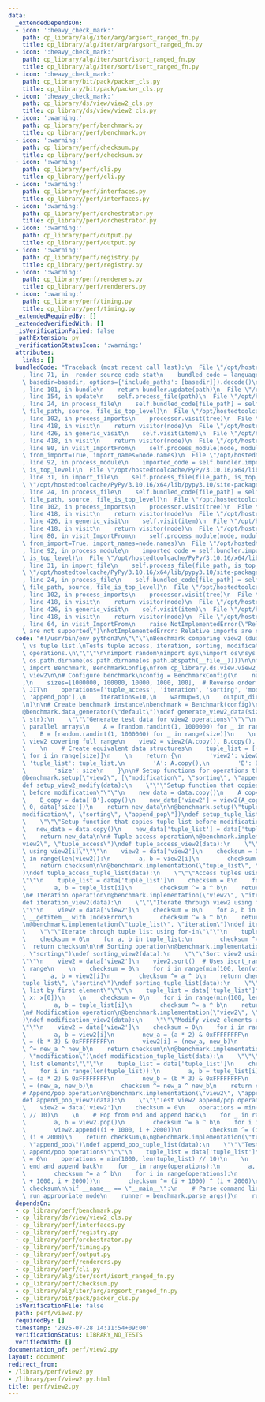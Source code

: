 ```yaml
---
data:
  _extendedDependsOn:
  - icon: ':heavy_check_mark:'
    path: cp_library/alg/iter/arg/argsort_ranged_fn.py
    title: cp_library/alg/iter/arg/argsort_ranged_fn.py
  - icon: ':heavy_check_mark:'
    path: cp_library/alg/iter/sort/isort_ranged_fn.py
    title: cp_library/alg/iter/sort/isort_ranged_fn.py
  - icon: ':heavy_check_mark:'
    path: cp_library/bit/pack/packer_cls.py
    title: cp_library/bit/pack/packer_cls.py
  - icon: ':heavy_check_mark:'
    path: cp_library/ds/view/view2_cls.py
    title: cp_library/ds/view/view2_cls.py
  - icon: ':warning:'
    path: cp_library/perf/benchmark.py
    title: cp_library/perf/benchmark.py
  - icon: ':warning:'
    path: cp_library/perf/checksum.py
    title: cp_library/perf/checksum.py
  - icon: ':warning:'
    path: cp_library/perf/cli.py
    title: cp_library/perf/cli.py
  - icon: ':warning:'
    path: cp_library/perf/interfaces.py
    title: cp_library/perf/interfaces.py
  - icon: ':warning:'
    path: cp_library/perf/orchestrator.py
    title: cp_library/perf/orchestrator.py
  - icon: ':warning:'
    path: cp_library/perf/output.py
    title: cp_library/perf/output.py
  - icon: ':warning:'
    path: cp_library/perf/registry.py
    title: cp_library/perf/registry.py
  - icon: ':warning:'
    path: cp_library/perf/renderers.py
    title: cp_library/perf/renderers.py
  - icon: ':warning:'
    path: cp_library/perf/timing.py
    title: cp_library/perf/timing.py
  _extendedRequiredBy: []
  _extendedVerifiedWith: []
  _isVerificationFailed: false
  _pathExtension: py
  _verificationStatusIcon: ':warning:'
  attributes:
    links: []
  bundledCode: "Traceback (most recent call last):\n  File \"/opt/hostedtoolcache/PyPy/3.10.16/x64/lib/pypy3.10/site-packages/onlinejudge_verify/documentation/build.py\"\
    , line 71, in _render_source_code_stat\n    bundled_code = language.bundle(stat.path,\
    \ basedir=basedir, options={'include_paths': [basedir]}).decode()\n  File \"/opt/hostedtoolcache/PyPy/3.10.16/x64/lib/pypy3.10/site-packages/onlinejudge_verify/languages/python.py\"\
    , line 101, in bundle\n    return bundler.update(path)\n  File \"/opt/hostedtoolcache/PyPy/3.10.16/x64/lib/pypy3.10/site-packages/onlinejudge_verify/languages/python_bundle.py\"\
    , line 154, in update\n    self.process_file(path)\n  File \"/opt/hostedtoolcache/PyPy/3.10.16/x64/lib/pypy3.10/site-packages/onlinejudge_verify/languages/python_bundle.py\"\
    , line 24, in process_file\n    self.bundled_code[file_path] = self.process_imports(tree,\
    \ file_path, source, file_is_top_level)\n  File \"/opt/hostedtoolcache/PyPy/3.10.16/x64/lib/pypy3.10/site-packages/onlinejudge_verify/languages/python_bundle.py\"\
    , line 102, in process_imports\n    processor.visit(tree)\n  File \"/opt/hostedtoolcache/PyPy/3.10.16/x64/lib/pypy3.10/ast.py\"\
    , line 418, in visit\n    return visitor(node)\n  File \"/opt/hostedtoolcache/PyPy/3.10.16/x64/lib/pypy3.10/ast.py\"\
    , line 426, in generic_visit\n    self.visit(item)\n  File \"/opt/hostedtoolcache/PyPy/3.10.16/x64/lib/pypy3.10/ast.py\"\
    , line 418, in visit\n    return visitor(node)\n  File \"/opt/hostedtoolcache/PyPy/3.10.16/x64/lib/pypy3.10/site-packages/onlinejudge_verify/languages/python_bundle.py\"\
    , line 80, in visit_ImportFrom\n    self.process_module(node, module_path, file_is_top_level,\
    \ from_import=True, import_names=node.names)\n  File \"/opt/hostedtoolcache/PyPy/3.10.16/x64/lib/pypy3.10/site-packages/onlinejudge_verify/languages/python_bundle.py\"\
    , line 92, in process_module\n    imported_code = self.bundler.import_file(module_path,\
    \ is_top_level)\n  File \"/opt/hostedtoolcache/PyPy/3.10.16/x64/lib/pypy3.10/site-packages/onlinejudge_verify/languages/python_bundle.py\"\
    , line 31, in import_file\n    self.process_file(file_path, is_top_level)\n  File\
    \ \"/opt/hostedtoolcache/PyPy/3.10.16/x64/lib/pypy3.10/site-packages/onlinejudge_verify/languages/python_bundle.py\"\
    , line 24, in process_file\n    self.bundled_code[file_path] = self.process_imports(tree,\
    \ file_path, source, file_is_top_level)\n  File \"/opt/hostedtoolcache/PyPy/3.10.16/x64/lib/pypy3.10/site-packages/onlinejudge_verify/languages/python_bundle.py\"\
    , line 102, in process_imports\n    processor.visit(tree)\n  File \"/opt/hostedtoolcache/PyPy/3.10.16/x64/lib/pypy3.10/ast.py\"\
    , line 418, in visit\n    return visitor(node)\n  File \"/opt/hostedtoolcache/PyPy/3.10.16/x64/lib/pypy3.10/ast.py\"\
    , line 426, in generic_visit\n    self.visit(item)\n  File \"/opt/hostedtoolcache/PyPy/3.10.16/x64/lib/pypy3.10/ast.py\"\
    , line 418, in visit\n    return visitor(node)\n  File \"/opt/hostedtoolcache/PyPy/3.10.16/x64/lib/pypy3.10/site-packages/onlinejudge_verify/languages/python_bundle.py\"\
    , line 80, in visit_ImportFrom\n    self.process_module(node, module_path, file_is_top_level,\
    \ from_import=True, import_names=node.names)\n  File \"/opt/hostedtoolcache/PyPy/3.10.16/x64/lib/pypy3.10/site-packages/onlinejudge_verify/languages/python_bundle.py\"\
    , line 92, in process_module\n    imported_code = self.bundler.import_file(module_path,\
    \ is_top_level)\n  File \"/opt/hostedtoolcache/PyPy/3.10.16/x64/lib/pypy3.10/site-packages/onlinejudge_verify/languages/python_bundle.py\"\
    , line 31, in import_file\n    self.process_file(file_path, is_top_level)\n  File\
    \ \"/opt/hostedtoolcache/PyPy/3.10.16/x64/lib/pypy3.10/site-packages/onlinejudge_verify/languages/python_bundle.py\"\
    , line 24, in process_file\n    self.bundled_code[file_path] = self.process_imports(tree,\
    \ file_path, source, file_is_top_level)\n  File \"/opt/hostedtoolcache/PyPy/3.10.16/x64/lib/pypy3.10/site-packages/onlinejudge_verify/languages/python_bundle.py\"\
    , line 102, in process_imports\n    processor.visit(tree)\n  File \"/opt/hostedtoolcache/PyPy/3.10.16/x64/lib/pypy3.10/ast.py\"\
    , line 418, in visit\n    return visitor(node)\n  File \"/opt/hostedtoolcache/PyPy/3.10.16/x64/lib/pypy3.10/ast.py\"\
    , line 426, in generic_visit\n    self.visit(item)\n  File \"/opt/hostedtoolcache/PyPy/3.10.16/x64/lib/pypy3.10/ast.py\"\
    , line 418, in visit\n    return visitor(node)\n  File \"/opt/hostedtoolcache/PyPy/3.10.16/x64/lib/pypy3.10/site-packages/onlinejudge_verify/languages/python_bundle.py\"\
    , line 64, in visit_ImportFrom\n    raise NotImplementedError(\"Relative imports\
    \ are not supported\")\nNotImplementedError: Relative imports are not supported\n"
  code: "#!/usr/bin/env python3\n\"\"\"\nBenchmark comparing view2 (dual-array view)\
    \ vs tuple list.\nTests tuple access, iteration, sorting, modification, and append/pop\
    \ operations.\n\"\"\"\n\nimport random\nimport sys\nimport os\nsys.path.insert(0,\
    \ os.path.dirname(os.path.dirname(os.path.abspath(__file__))))\n\nfrom cp_library.perf.benchmark\
    \ import Benchmark, BenchmarkConfig\nfrom cp_library.ds.view.view2_cls import\
    \ view2\n\n# Configure benchmark\nconfig = BenchmarkConfig(\n    name=\"view2\"\
    ,\n    sizes=[1000000, 100000, 10000, 1000, 100],  # Reverse order to warm up\
    \ JIT\n    operations=['tuple_access', 'iteration', 'sorting', 'modification',\
    \ 'append_pop'],\n    iterations=10,\n    warmup=3,\n    output_dir=\"./output/benchmark_results/view2\"\
    \n)\n\n# Create benchmark instance\nbenchmark = Benchmark(config)\n\n# Data generator\n\
    @benchmark.data_generator(\"default\")\ndef generate_view2_data(size: int, operation:\
    \ str):\n    \"\"\"Generate test data for view2 operations\"\"\"\n    # Generate\
    \ parallel arrays\n    A = [random.randint(1, 1000000) for _ in range(size)]\n\
    \    B = [random.randint(1, 1000000) for _ in range(size)]\n    \n    # Create\
    \ view2 covering full range\n    view2 = view2(A.copy(), B.copy(), 0, size)\n\
    \    \n    # Create equivalent data structures\n    tuple_list = [(A[i], B[i])\
    \ for i in range(size)]\n    \n    return {\n        'view2': view2,\n       \
    \ 'tuple_list': tuple_list,\n        'A': A.copy(),\n        'B': B.copy(),\n\
    \        'size': size\n    }\n\n# Setup functions for operations that modify data\n\
    @benchmark.setup(\"view2\", [\"modification\", \"sorting\", \"append_pop\"])\n\
    def setup_view2_modify(data):\n    \"\"\"Setup function that copies view2 data\
    \ before modification\"\"\"\n    new_data = data.copy()\n    A_copy = data['A'].copy()\n\
    \    B_copy = data['B'].copy()\n    new_data['view2'] = view2(A_copy, B_copy,\
    \ 0, data['size'])\n    return new_data\n\n@benchmark.setup(\"tuple_list\", [\"\
    modification\", \"sorting\", \"append_pop\"])\ndef setup_tuple_list_modify(data):\n\
    \    \"\"\"Setup function that copies tuple list before modification\"\"\"\n \
    \   new_data = data.copy()\n    new_data['tuple_list'] = data['tuple_list'].copy()\n\
    \    return new_data\n\n# Tuple access operation\n@benchmark.implementation(\"\
    view2\", \"tuple_access\")\ndef tuple_access_view2(data):\n    \"\"\"Access tuples\
    \ using view2[i]\"\"\"\n    view2 = data['view2']\n    checksum = 0\n    for i\
    \ in range(len(view2)):\n        a, b = view2[i]\n        checksum ^= a ^ b\n\
    \    return checksum\n\n@benchmark.implementation(\"tuple_list\", \"tuple_access\"\
    )\ndef tuple_access_tuple_list(data):\n    \"\"\"Access tuples using list[i]\"\
    \"\"\n    tuple_list = data['tuple_list']\n    checksum = 0\n    for i in range(len(tuple_list)):\n\
    \        a, b = tuple_list[i]\n        checksum ^= a ^ b\n    return checksum\n\
    \n# Iteration operation\n@benchmark.implementation(\"view2\", \"iteration\")\n\
    def iteration_view2(data):\n    \"\"\"Iterate through view2 using for-in (no __iter__)\"\
    \"\"\n    view2 = data['view2']\n    checksum = 0\n    for a, b in view2:  # Uses\
    \ __getitem__ with IndexError\n        checksum ^= a ^ b\n    return checksum\n\
    \n@benchmark.implementation(\"tuple_list\", \"iteration\")\ndef iteration_tuple_list(data):\n\
    \    \"\"\"Iterate through tuple list using for-in\"\"\"\n    tuple_list = data['tuple_list']\n\
    \    checksum = 0\n    for a, b in tuple_list:\n        checksum ^= a ^ b\n  \
    \  return checksum\n\n# Sorting operation\n@benchmark.implementation(\"view2\"\
    , \"sorting\")\ndef sorting_view2(data):\n    \"\"\"Sort view2 using isort_ranged\"\
    \"\"\n    view2 = data['view2']\n    view2.sort()  # Uses isort_ranged on view\
    \ range\n    \n    checksum = 0\n    for i in range(min(100, len(view2))):\n \
    \       a, b = view2[i]\n        checksum ^= a ^ b\n    return checksum\n\n@benchmark.implementation(\"\
    tuple_list\", \"sorting\")\ndef sorting_tuple_list(data):\n    \"\"\"Sort tuple\
    \ list by first element\"\"\"\n    tuple_list = data['tuple_list']\n    tuple_list.sort(key=lambda\
    \ x: x[0])\n    \n    checksum = 0\n    for i in range(min(100, len(tuple_list))):\n\
    \        a, b = tuple_list[i]\n        checksum ^= a ^ b\n    return checksum\n\
    \n# Modification operation\n@benchmark.implementation(\"view2\", \"modification\"\
    )\ndef modification_view2(data):\n    \"\"\"Modify view2 elements using __setitem__\"\
    \"\"\n    view2 = data['view2']\n    checksum = 0\n    for i in range(len(view2)):\n\
    \        a, b = view2[i]\n        new_a = (a * 2) & 0xFFFFFFFF\n        new_b\
    \ = (b * 3) & 0xFFFFFFFF\n        view2[i] = (new_a, new_b)\n        checksum\
    \ ^= new_a ^ new_b\n    return checksum\n\n@benchmark.implementation(\"tuple_list\"\
    , \"modification\")\ndef modification_tuple_list(data):\n    \"\"\"Modify tuple\
    \ list elements\"\"\"\n    tuple_list = data['tuple_list']\n    checksum = 0\n\
    \    for i in range(len(tuple_list)):\n        a, b = tuple_list[i]\n        new_a\
    \ = (a * 2) & 0xFFFFFFFF\n        new_b = (b * 3) & 0xFFFFFFFF\n        tuple_list[i]\
    \ = (new_a, new_b)\n        checksum ^= new_a ^ new_b\n    return checksum\n\n\
    # Append/pop operation\n@benchmark.implementation(\"view2\", \"append_pop\")\n\
    def append_pop_view2(data):\n    \"\"\"Test view2 append/pop operations\"\"\"\n\
    \    view2 = data['view2']\n    checksum = 0\n    operations = min(1000, len(view2)\
    \ // 10)\n    \n    # Pop from end and append back\n    for _ in range(operations):\n\
    \        a, b = view2.pop()\n        checksum ^= a ^ b\n    for i in range(operations):\n\
    \        view2.append((i + 1000, i + 2000))\n        checksum ^= (i + 1000) ^\
    \ (i + 2000)\n    return checksum\n\n@benchmark.implementation(\"tuple_list\"\
    , \"append_pop\")\ndef append_pop_tuple_list(data):\n    \"\"\"Test tuple list\
    \ append/pop operations\"\"\"\n    tuple_list = data['tuple_list']\n    checksum\
    \ = 0\n    operations = min(1000, len(tuple_list) // 10)\n    \n    # Pop from\
    \ end and append back\n    for _ in range(operations):\n        a, b = tuple_list.pop()\n\
    \        checksum ^= a ^ b\n    for i in range(operations):\n        tuple_list.append((i\
    \ + 1000, i + 2000))\n        checksum ^= (i + 1000) ^ (i + 2000)\n    return\
    \ checksum\n\nif __name__ == \"__main__\":\n    # Parse command line args and\
    \ run appropriate mode\n    runner = benchmark.parse_args()\n    runner.run()"
  dependsOn:
  - cp_library/perf/benchmark.py
  - cp_library/ds/view/view2_cls.py
  - cp_library/perf/interfaces.py
  - cp_library/perf/registry.py
  - cp_library/perf/orchestrator.py
  - cp_library/perf/timing.py
  - cp_library/perf/output.py
  - cp_library/perf/renderers.py
  - cp_library/perf/cli.py
  - cp_library/alg/iter/sort/isort_ranged_fn.py
  - cp_library/perf/checksum.py
  - cp_library/alg/iter/arg/argsort_ranged_fn.py
  - cp_library/bit/pack/packer_cls.py
  isVerificationFile: false
  path: perf/view2.py
  requiredBy: []
  timestamp: '2025-07-28 14:11:54+09:00'
  verificationStatus: LIBRARY_NO_TESTS
  verifiedWith: []
documentation_of: perf/view2.py
layout: document
redirect_from:
- /library/perf/view2.py
- /library/perf/view2.py.html
title: perf/view2.py
---
```

